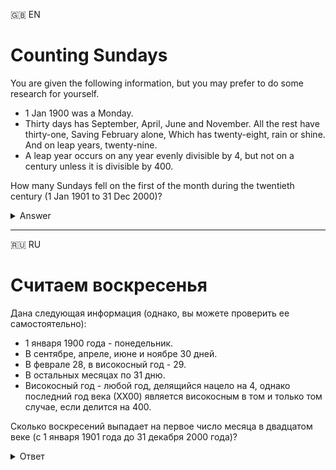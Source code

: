 :uk: EN
# Counting Sundays
You are given the following information, but you may prefer to do some research for yourself.
- 1 Jan 1900 was a Monday.
- Thirty days has September, April, June and November. All the rest have thirty-one, Saving February alone, Which has twenty-eight, rain or shine. And on leap years, twenty-nine.
- A leap year occurs on any year evenly divisible by 4, but not on a century unless it is divisible by 400.

How many Sundays fell on the first of the month during the twentieth century (1 Jan 1901 to 31 Dec 2000)?

<details>
  <summary>Answer</summary>
  171
</details>

___

:ru: RU
# Считаем воскресенья
Дана следующая информация (однако, вы можете проверить ее самостоятельно):

- 1 января 1900 года - понедельник.
- В сентябре, апреле, июне и ноябре 30 дней.
- В феврале 28, в високосный год - 29.
- В остальных месяцах по 31 дню.
- Високосный год - любой год, делящийся нацело на 4, однако последний год века (ХХ00) является високосным в том и только том случае, если делится на 400.

Сколько воскресений выпадает на первое число месяца в двадцатом веке (с 1 января 1901 года до 31 декабря 2000 года)?

<details>
  <summary>Ответ</summary>
  171
</details>